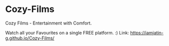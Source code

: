 # Cozy-Films
Cozy Films - Entertainment with Comfort.

Watch all your Favourites on a single FREE platform. :)
Link:
https://iamjatin-g.github.io/Cozy-Films/
